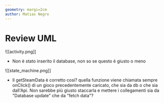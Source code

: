 ```yaml
---
geometry: margi=2cm
author: Matias Negro
---
```


# Review UML

![[activity.png]]

- Non è stato inserito il database, non so se questo è giusto o meno

![[state_machine.png]]

- Il getSteamData è corretto così? quella funzione viene chiamata sempre onClick() di un gioco precedentemente caricato, che sia da db o che sia dall'Api.
  Non sarebbe più giusto staccarla e mettere i collegamenti sia da "Database update" che da "fetch data"?
